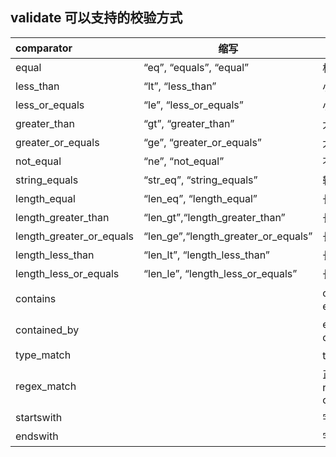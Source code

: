 
## validate 可以支持的校验方式

| comparator               | 缩写                                   | 功能                                      |
|:-------------------------|--------------------------------------|-----------------------------------------|
| equal                    | 	“eq”, “equals”, “equal”             | 	相等                                     |
| less_than                | 	“lt”, “less_than”	                  | 小于                                      |
| less_or_equals           | 	“le”, “less_or_equals”	             | 小于或等于                                   |
| greater_than             | 	“gt”, “greater_than”	               | 大于                                      |
| greater_or_equals        | 	“ge”, “greater_or_equals”	          | 大于或等于                                   |
| not_equal                | 	“ne”, “not_equal”	                  | 不等于                                     |
| string_equals            | 	“str_eq”, “string_equals”	          | 转字符串相等                                  |
| length_equal             | 	“len_eq”, “length_equal”	           | 长度相等                                    |
| length_greater_than      | 	“len_gt”,“length_greater_than”      | 长度大于                                    |
| length_greater_or_equals | 	“len_ge”,“length_greater_or_equals” | 长度大于或等于                                 |
| length_less_than         | 	“len_lt”, “length_less_than”	       | 长度小于                                    |
| length_less_or_equals    | 	“len_le”, “length_less_or_equals”   | 	 长度小于或等于                               |
| contains                 | 		                                   | check_value 包含 expect_value             |
| contained_by             | 		                                   | expect_value 包含check_value              |
| type_match               | 		                                   | type类型匹配                                |
| regex_match              | 		                                   | 正则匹配re.match(expect_value, check_value) |
| startswith               | 		                                   | 字符串以xx开头                                |
| endswith                 | 		                                   | 字符串以xx结尾                                |
